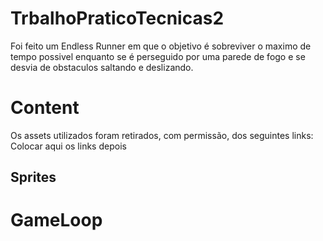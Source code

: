 # TrbalhoPraticoTecnicas2

Foi feito um Endless Runner em que o objetivo é sobreviver o maximo de tempo possivel enquanto se é perseguido por uma parede de fogo e se desvia de obstaculos saltando e deslizando.

# Content #

Os assets utilizados foram retirados, com permissão, dos seguintes links:  
Colocar aqui os links depois

## Sprites ##



# GameLoop #

